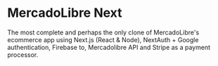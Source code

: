# MercadoLibre Next

The most complete and perhaps the only clone of MercadoLibre's ecommerce app using Next.js (React & Node), NextAuth + Google authentication, Firebase to, Mercadolibre API and Stripe as a payment processor.
